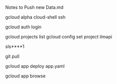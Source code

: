 Notes to Push new Data.md 

<!-- Connect to Server via Cloud Shell: -->
gcloud alpha cloud-shell ssh

<!-- Change user: -->
gcloud auth login

<!-- List & Change project: -->
gcloud projects list
gcloud config set project ilmapi

<!-- Shell Cloud SSH Password  -->
sls****1

<!-- Update Server -->
git pull

<!-- Reload Server with new features -->
gcloud app deploy app.yaml

<!-- Get the link to the API -->
gcloud app browse